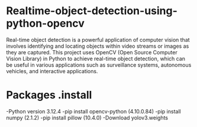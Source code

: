 # Realtime-object-detection-using-python-opencv
Real-time object detection is a powerful application of computer vision that involves identifying and locating objects within video streams or images as they are captured. This project uses OpenCV (Open Source Computer Vision Library) in Python to achieve real-time object detection, which can be useful in various applications such as surveillance systems, autonomous vehicles, and interactive applications.

# Packages .install  

-Python version 3.12.4
-pip install opencv-python (4.10.0.84)
-pip install numpy (2.1.2)
-pip install pillow (10.4.0)
-Download yolov3.weights
